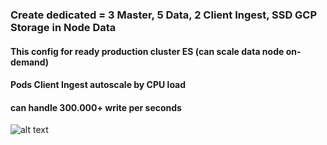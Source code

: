 ### Create dedicated = 3 Master, 5 Data, 2 Client Ingest, SSD GCP Storage in Node Data

#### This config for ready production cluster ES (can scale data node on-demand) ####
#### Pods Client Ingest autoscale by CPU load ####
#### can handle 300.000+ write per seconds ####

![alt text](https://i.imgur.com/uCTJets.png)
